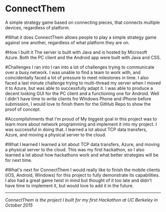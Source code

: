 # ConnectThem
A simple strategy game based on connecting pieces, that connects multiple devices, regardless of platform.

#What it does
ConnectThem allows people to play a simple strategy game against one another, regardless of what platform they are on.

#How I built it
The server is built with Java and is hosted by Microsoft Azure. Both the PC client and the Android app were built with Java and CSS.

#Challenges I ran into
I ran into a lot of challenges trying to communicate over a busy network. I was unable to find a team to work with, and coincidentally faced a lot of pressure to meet milestones in time. I also faced a last minute challenge trying to multi-thread my server when I moved it to Azure, but was able to successfully adapt it. I was able to produce a decent looking GUI for the PC client and a functioning one for Android. Well I didn't have time to write clients fro WIndows Phone and iPhone before submission, I would love to finish them for the GitHub Repo to show the proof of concept.

#Accomplishments that I'm proud of
My biggest goal in this project was to learn more about network programming and implement it into my project. I was successful in doing that. I learned a lot about TCP data transfers, Azure, and moving a physical server to the cloud.

#What I learned
I learned a lot about TCP data transfers, Azure, and moving a physical server to the cloud. This was my first hackathon, so I also learned a lot about how hackathons work and what better strategies will be for next time.

#What's next for ConnectThem
I would really like to finish the mobile clients (iOS, Android, Windows) for this project to fully demonstrate its capabilities. I also had a great game twist in mind but thought of it too late and didn't have time to implement it, but would love to add it in the future.

---
*ConnectThem is the project I built for my first Hackathon at UC Berkeley in October 2015*
